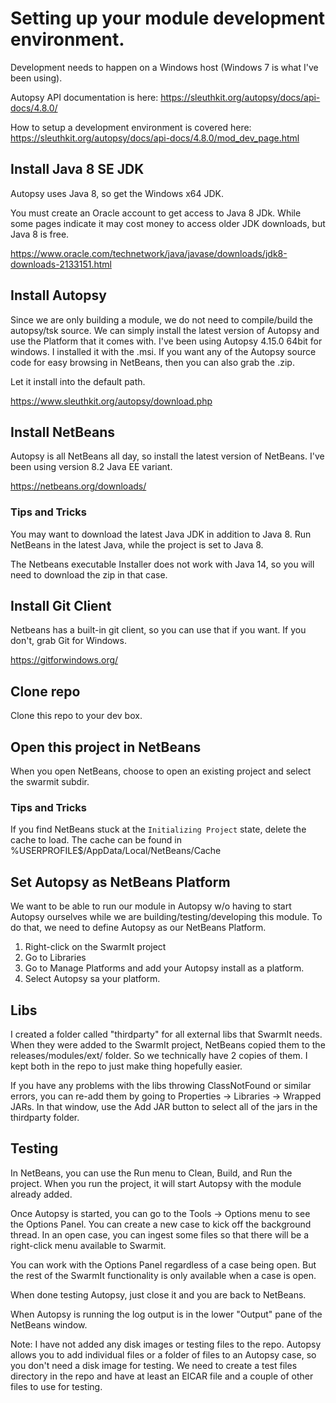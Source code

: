 # Setting up your module development environment.

Development needs to happen on a Windows host (Windows 7 is what I've been using).

Autopsy API documentation is here: https://sleuthkit.org/autopsy/docs/api-docs/4.8.0/

How to setup a development environment is covered here: https://sleuthkit.org/autopsy/docs/api-docs/4.8.0/mod_dev_page.html

## Install Java 8 SE JDK

Autopsy uses Java 8, so get the Windows x64 JDK.

You must create an Oracle account to get access to Java 8 JDk.
While some pages indicate it may cost money to access older JDK downloads, but Java 8 is free.

https://www.oracle.com/technetwork/java/javase/downloads/jdk8-downloads-2133151.html

## Install Autopsy

Since we are only building a module, we do not need to compile/build the autopsy/tsk source. We can simply install the latest version of Autopsy and use the Platform that it comes with. I've been using Autopsy 4.15.0 64bit for windows. I installed it with the .msi. If you want any of the Autopsy source code for easy browsing in NetBeans, then you can also grab the .zip.

Let it install into the default path.

https://www.sleuthkit.org/autopsy/download.php

## Install NetBeans

Autopsy is all NetBeans all day, so install the latest version of NetBeans. I've been using version 8.2 Java EE variant.

https://netbeans.org/downloads/

### Tips and Tricks

You may want to download the latest Java JDK in addition to Java 8. Run NetBeans in the latest Java, while the project is set to Java 8.

The Netbeans executable Installer does not work with Java 14, so you will need to download the zip in that case.

## Install Git Client

Netbeans has a built-in git client, so you can use that if you want. If you don't, grab Git for Windows.

https://gitforwindows.org/

## Clone repo

Clone this repo to your dev box.

## Open this project in NetBeans

When you open NetBeans, choose to open an existing project and select the swarmit subdir.

### Tips and Tricks

If you find NetBeans stuck at the `Initializing Project` state, delete the cache to load.
The cache can be found in %USERPROFILE$/AppData/Local/NetBeans/Cache

## Set Autopsy as NetBeans Platform

We want to be able to run our module in Autopsy w/o having to start Autopsy ourselves while we are building/testing/developing this module.
To do that, we need to define Autopsy as our NetBeans Platform.

1. Right-click on the SwarmIt project
2. Go to Libraries
3. Go to Manage Platforms and add your Autopsy install as a platform.
4. Select Autopsy sa your platform.

## Libs

I created a folder called "thirdparty" for all external libs that SwarmIt needs. When they were added to the SwarmIt project, NetBeans copied them to the releases/modules/ext/ folder. So we technically have 2 copies of them. I kept both in the repo to just make thing hopefully easier.

If you have any problems with the libs throwing ClassNotFound or similar errors, you can re-add them by going to Properties -> Libraries -> Wrapped JARs.
In that window, use the Add JAR button to select all of the jars in the thirdparty folder.

## Testing

In NetBeans, you can use the Run menu to Clean, Build, and Run the project. When you run the project, it will start Autopsy with the module already added.

Once Autopsy is started, you can go to the Tools -> Options menu to see the Options Panel. You can create a new case to kick off the background thread. In an open case, you can ingest some files so that there will be a right-click menu available to Swarmit.

You can work with the Options Panel regardless of a case being open. But the rest of the SwarmIt functionality is only available when a case is open.

When done testing Autopsy, just close it and you are back to NetBeans.

When Autopsy is running the log output is in the lower "Output" pane of the NetBeans window.

Note: I have not added any disk images or testing files to the repo. Autopsy allows you to add individual files or a folder of files to an Autopsy case, so you don't need a disk image for testing. We need to create a test files directory in the repo and have at least an EICAR file and a couple of other files to use for testing.


